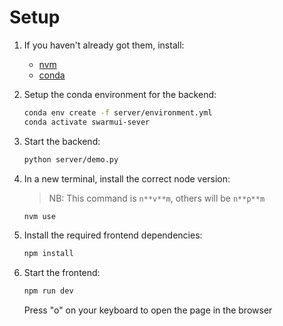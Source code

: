 # Setup

1. If you haven't already got them, install:
   - [nvm](https://github.com/nvm-sh/nvm#installing-and-updating)
   - [conda](https://conda.io/projects/conda/en/latest/user-guide/install/index.html)

2. Setup the conda environment for the backend:
   ```sh
   conda env create -f server/environment.yml
   conda activate swarmui-sever
   ```

3. Start the backend:
   ```sh
   python server/demo.py
   ```

4. In a new terminal, install the correct node version:
   > NB: This command is `n**v**m`, others will be `n**p**m`
   ```sh
   nvm use
   ```

5. Install the required frontend dependencies:
   ```sh
   npm install
   ```

6. Start the frontend:
   ```sh
   npm run dev
   ```
   Press "o" on your keyboard to open the page in the browser
